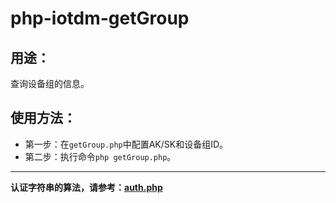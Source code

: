 # php-iotdm-getGroup

## 用途：

查询设备组的信息。

## 使用方法：

* 第一步：在`getGroup.php`中配置AK/SK和设备组ID。
* 第二步：执行命令`php getGroup.php`。

---

**认证字符串的算法，请参考：[auth.php](../../authorization/auth.php)**